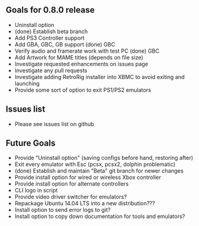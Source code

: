 Goals for 0.8.0 release
----------------

- Uninstall option
- (done) Establish beta branch
- Add PS3 Controller support
- Add GBA, GBC, GB support
	(done) GBC 
- Verify audio and framerate work with test PC
	(done) GBC
- Add Artwork for MAME titles (depends on file size)
- Investigate requested enhancements on issues page
- Investigate any pull requests
- Investigate adding RetroRig installer into XBMC to avoid exiting and launching
- Provide some sort of option to exit PS1/PS2 emulators

Issues list
---------------

- Please see issues list on github

Future Goals
---------------

- Provide "Uninstall option" (saving configs before hand, restoring after)
- Exit every emulator with Esc (pcsx, pcsx2, dolphin problematic)
- (done) Establish and maintain "Beta" git branch for newer changes
- Provide install option for wired or wireless Xbox controller
- Provide install option for alternate controllers
- CLI logo in script
- Provide video driver switcher for emulators?
- Repackage Ubuntu 14.04 LTS into a new distribution???
- Install option to send error logs to git?
- Install option to copy down documentation for tools and emulators?
